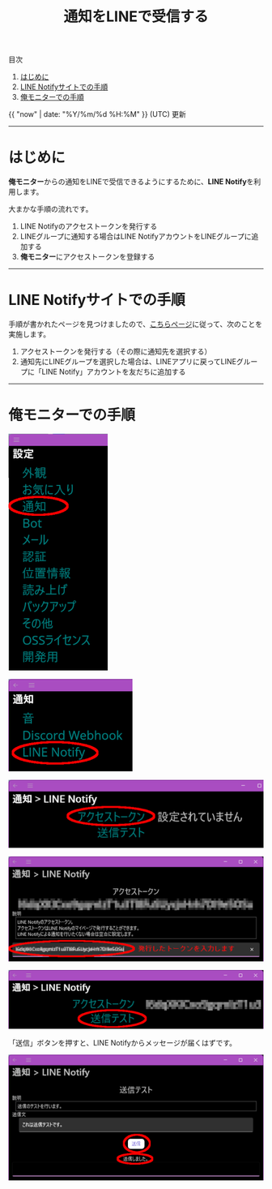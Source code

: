 ﻿---
title: 通知をLINEで受信する
description: 俺モニターからの通知をLINEで受信するための手順を説明します。
---

目次

1. [はじめに](#introduction)
1. [LINE Notifyサイトでの手順](#linenotify)
1. [俺モニターでの手順](#oremonitor)

{{ "now" | date: "%Y/%m/%d %H:%M" }} (UTC) 更新

---

<a id="introduction"></a>

# はじめに
**俺モニター**からの通知をLINEで受信できるようにするために、**LINE Notify**を利用します。

大まかな手順の流れです。

1. LINE Notifyのアクセストークンを発行する
1. LINEグループに通知する場合はLINE NotifyアカウントをLINEグループに追加する
1. **俺モニター**にアクセストークンを登録する

---

<a id="linenotify"></a>

# LINE Notifyサイトでの手順
手順が書かれたページを見つけましたので、[こちらページ](https://web.joho.info/alert/line-notify-access-token/)に従って、次のことを実施します。

1. アクセストークンを発行する（その際に通知先を選択する）
1. 通知先にLINEグループを選択した場合は、LINEアプリに戻ってLINEグループに「LINE Notify」アカウントを友だちに追加する

---

<a id="oremonitor"></a>

# 俺モニターでの手順

![通知](assets/img/LineNotify01.png)

![LINE Notify](assets/img/LineNotify02.png)

![アクセストークン](assets/img/LineNotify03.png)

![トークンの入力](assets/img/LineNotify04.png)

![送信テスト](assets/img/LineNotify05.png)

「送信」ボタンを押すと、LINE Notifyからメッセージが届くはずです。

![送信](assets/img/LineNotify06.png)
